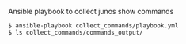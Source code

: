 
Ansible playbook to collect junos show commands
```
$ ansible-playbook collect_commands/playbook.yml
$ ls collect_commands/commands_output/
```


